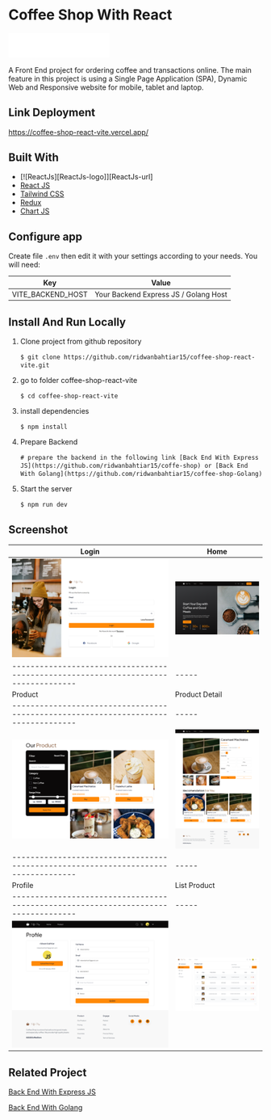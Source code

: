 # Coffee Shop With React

<!-- ABOUT THE PROJECT -->

<img src="./src/assets/img/coffee-shop-logo1.webp" width="200px" alt="logo"></img>

A Front End project for ordering coffee and transactions online. The main feature in this project is using a Single Page Application (SPA), Dynamic Web and Responsive website for mobile, tablet and laptop.

## Link Deployment

https://coffee-shop-react-vite.vercel.app/

## Built With

- [![ReactJs][ReactJs-logo]][ReactJs-url]
- [React JS](https://go.dev/)
- [Tailwind CSS](https://tailwindcss.com/)
- [Redux](https://redux.js.org/)
- [Chart JS](https://www.chartjs.org/)

## Configure app

Create file `.env` then edit it with your settings
according to your needs. You will need:

| Key               | Value                                 |
| ----------------- | ------------------------------------- |
| VITE_BACKEND_HOST | Your Backend Express JS / Golang Host |

## Install And Run Locally

1.  Clone project from github repository

        $ git clone https://github.com/ridwanbahtiar15/coffee-shop-react-vite.git

2.  go to folder coffee-shop-react-vite

        $ cd coffee-shop-react-vite

3.  install dependencies

        $ npm install

4.  Prepare Backend

        # prepare the backend in the following link [Back End With Express JS](https://github.com/ridwanbahtiar15/coffe-shop) or [Back End With Golang](https://github.com/ridwanbahtiar15/coffee-shop-Golang)

5.  Start the server

        $ npm run dev

## Screenshot

| Login                                                                                | Home                                                                                        |
| ------------------------------------------------------------------------------------ | ------------------------------------------------------------------------------------------- |
| <img src="./src/assets/ss_coffeeshop/login.png" alt="image" style="width:360px;"/>   | <img src="./src/assets/ss_coffeeshop/home.png" alt="image" style="width:360px;"/>           |
| ----------------------------------------------------------------------------------   | -----                                                                                       |
| Product                                                                              | Product Detail                                                                              |
| ----------------------------------------------------------------------------------   | -----                                                                                       |
| <img src="./src/assets/ss_coffeeshop/product.png" alt="image" style="width:360px;"/> | <img src="./src/assets/ss_coffeeshop/product-detail.png" alt="image" style="width:360px;"/> |
| ----------------------------------------------------------------------------------   | -----                                                                                       |
| Profile                                                                              | List Product                                                                                |
| ----------------------------------------------------------------------------------   | -----                                                                                       |
| <img src="./src/assets/ss_coffeeshop/profile.png" alt="image" style="width:360px;"/> | <img src="./src/assets/ss_coffeeshop/list-product.png" alt="image" style="width:360px;"/>   |

## Related Project

[Back End With Express JS](https://github.com/ridwanbahtiar15/coffe-shop)

[Back End With Golang](https://github.com/ridwanbahtiar15/coffee-shop-Golang)

